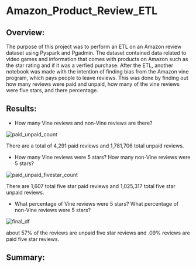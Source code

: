 # Amazon_Product_Review_ETL
## Overview:
The purpose of this project was to perform an ETL on an Amazon review dataset using Pyspark and Pgadmin. The dataset contained data related to video games and information that comes with products on Amazon such as the star rating and if it was a verfied purchase. After the ETL, another notebook was made with the intention of finding bias from the Amazon vine program, which pays people to leave reviews. This was done by finding out how many reviews were paid and unpaid, how many of the vine reviews were five stars, and there percentage.
## Results:
- How many Vine reviews and non-Vine reviews are there?

![paid_unpaid_count](https://user-images.githubusercontent.com/107213807/193126442-fec792fe-568a-40b0-a315-fcb46336d2b7.png)

There are a total of 4,291 paid reviews and 1,781,706 total unpaid reviews.

- How many Vine reviews were 5 stars? How many non-Vine reviews were 5 stars?

![paid_unpaid_fivestar_count](https://user-images.githubusercontent.com/107213807/193126448-5ed4a22f-1282-4ba4-bd1f-27326f6c319f.png)

There are 1,607 total five star paid reviews and 1,025,317 total five star unpaid reviews.

- What percentage of Vine reviews were 5 stars? What percentage of non-Vine reviews were 5 stars?

![final_df](https://user-images.githubusercontent.com/107213807/193126472-92776c0d-f895-436b-b732-5fdcc9f644a2.png)

about 57% of the reviews are unpaid five star reviews and .09% reviews are paid five star reviews.

## Summary:
